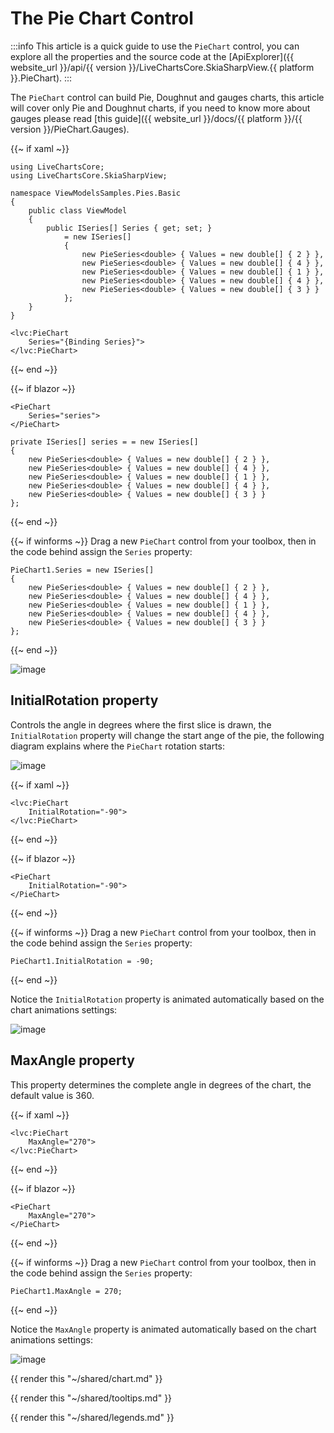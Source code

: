 # The Pie Chart Control

:::info
This article is a quick guide to use the `PieChart` control, you can explore all the properties and the source code 
at the [ApiExplorer]({{ website_url }}/api/{{ version }}/LiveChartsCore.SkiaSharpView.{{ platform }}.PieChart).
:::

The `PieChart` control can build Pie, Doughnut and gauges charts, this article will cover only Pie and Doughnut charts,
if you need to know more about gauges please read 
[this guide]({{ website_url }}/docs/{{ platform }}/{{ version }}/PieChart.Gauges).

{{~ if xaml ~}}
<pre><code>using LiveChartsCore;
using LiveChartsCore.SkiaSharpView;

namespace ViewModelsSamples.Pies.Basic
{
    public class ViewModel
    {
        public ISeries[] Series { get; set; }
            = new ISeries[]
            {
                new PieSeries&lt;double> { Values = new double[] { 2 } },
                new PieSeries&lt;double> { Values = new double[] { 4 } },
                new PieSeries&lt;double> { Values = new double[] { 1 } },
                new PieSeries&lt;double> { Values = new double[] { 4 } },
                new PieSeries&lt;double> { Values = new double[] { 3 } }
            };
    }
}</code></pre>

<pre><code>&lt;lvc:PieChart
    Series="{Binding Series}">
&lt;/lvc:PieChart></code></pre>
{{~ end ~}}

{{~ if blazor ~}}
<pre><code>&lt;PieChart
    Series="series">
&lt;/PieChart></code></pre>

<pre><code>private ISeries[] series = = new ISeries[]
{
    new PieSeries&lt;double> { Values = new double[] { 2 } },
    new PieSeries&lt;double> { Values = new double[] { 4 } },
    new PieSeries&lt;double> { Values = new double[] { 1 } },
    new PieSeries&lt;double> { Values = new double[] { 4 } },
    new PieSeries&lt;double> { Values = new double[] { 3 } }
};</code></pre>
{{~ end ~}}

{{~ if winforms ~}}
Drag a new `PieChart` control from your toolbox, then in the code behind assign the `Series` property:

<pre><code>PieChart1.Series = new ISeries[]
{
    new PieSeries&lt;double> { Values = new double[] { 2 } },
    new PieSeries&lt;double> { Values = new double[] { 4 } },
    new PieSeries&lt;double> { Values = new double[] { 1 } },
    new PieSeries&lt;double> { Values = new double[] { 4 } },
    new PieSeries&lt;double> { Values = new double[] { 3 } }
};</code></pre>
{{~ end ~}}

![image](https://raw.githubusercontent.com/beto-rodriguez/LiveCharts2/master/docs/_assets/piemvp.png)

## InitialRotation property

Controls the angle in degrees where the first slice is drawn, the `InitialRotation` property will change the start ange of
the pie, the following diagram explains where the `PieChart` rotation starts:

![image](https://raw.githubusercontent.com/beto-rodriguez/LiveCharts2/master/docs/_assets/pie-rotation.png)

{{~ if xaml ~}}
<pre><code>&lt;lvc:PieChart
    InitialRotation="-90">
&lt;/lvc:PieChart></code></pre>
{{~ end ~}}

{{~ if blazor ~}}
<pre><code>&lt;PieChart
    InitialRotation="-90">
&lt;/PieChart></code></pre>
{{~ end ~}}

{{~ if winforms ~}}
Drag a new `PieChart` control from your toolbox, then in the code behind assign the `Series` property:

<pre><code>PieChart1.InitialRotation = -90;</code></pre>
{{~ end ~}}

Notice the `InitialRotation` property is animated automatically based on the chart animations settings:

![image](https://raw.githubusercontent.com/beto-rodriguez/LiveCharts2/master/docs/_assets/pie-inrot.gif)

## MaxAngle property

This property determines the complete angle in degrees of the chart, the default value is 360.

{{~ if xaml ~}}
<pre><code>&lt;lvc:PieChart
    MaxAngle="270">
&lt;/lvc:PieChart></code></pre>
{{~ end ~}}

{{~ if blazor ~}}
<pre><code>&lt;PieChart
    MaxAngle="270">
&lt;/PieChart></code></pre>
{{~ end ~}}

{{~ if winforms ~}}
Drag a new `PieChart` control from your toolbox, then in the code behind assign the `Series` property:

<pre><code>PieChart1.MaxAngle = 270;</code></pre>
{{~ end ~}}

Notice the `MaxAngle` property is animated automatically based on the chart animations settings:

![image](https://raw.githubusercontent.com/beto-rodriguez/LiveCharts2/master/docs/_assets/pie-maxangle.gif)

{{ render this "~/shared/chart.md" }}

{{ render this "~/shared/tooltips.md" }}

{{ render this "~/shared/legends.md" }}